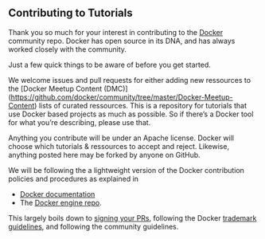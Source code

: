## Contributing to Tutorials ##

Thank you so much for your interest in contributing to the [Docker](https://docker.com) community repo. Docker has open source in its DNA, and has always worked closely with the community.

Just a few quick things to be aware of before you get started.

We welcome issues and pull requests for either adding new ressources to the [Docker Meetup Content (DMC)] (https://github.com/docker/community/tree/master/Docker-Meetup-Content) lists of curated ressources. This is a repository for tutorials that use Docker based projects as much as possible. So if there’s a Docker tool for what you’re describing, please use that.

Anything you contribute will be under an Apache license. Docker will choose which tutorials & ressources to accept and reject. Likewise, anything posted here may be forked by anyone on GitHub.

We will be following the a lightweight version of the Docker contribution policies and procedures as explained in
- [Docker documentation](https://docs.docker.com)
- The [Docker engine repo](https://github.com/docker/docker/blob/master/CONTRIBUTING.md).

This largely boils down to [signing your PRs](https://github.com/docker/docker/blob/master/CONTRIBUTING.md#sign-your-work), following the Docker [trademark guidelines](https://www.docker.com/trademark-guidelines), and following the community guidelines.
